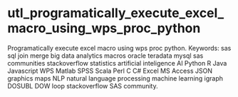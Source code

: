 # utl_programatically_execute_excel_macro_using_wps_proc_python
Programatically execute excel macro using wps proc python. Keywords: sas sql join merge big data analytics macros oracle teradata mysql sas communities stackoverflow statistics artificial inteligence AI Python R Java Javascript WPS Matlab SPSS Scala Perl C C# Excel MS Access JSON graphics maps NLP natural language processing machine learning igraph DOSUBL DOW loop stackoverflow SAS community.
